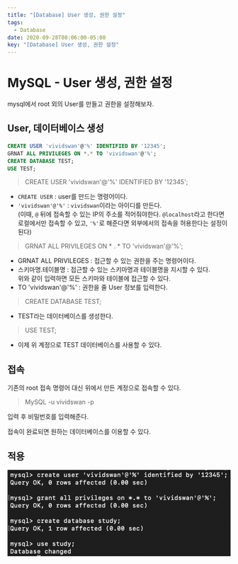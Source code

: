 ```yaml
---
title: "[Database] User 생성, 권한 설정"
tags:
  - Database
date: 2020-09-28T08:06:00-05:00
key: "[Database] User 생성, 권한 설정"
---
```


# MySQL - User 생성, 권한 설정

mysql에서 root 외의 User를 만들고 권한을 설정해보자.
<!--more-->

## User, 데이터베이스 생성

```sql
CREATE USER 'vividswan'@'%' IDENTIFIED BY '12345';
GRNAT ALL PRIVILEGES ON *.* TO 'vividswan'@'%';
CREATE DATABASE TEST;
USE TEST;
```

> CREATE USER 'vividswan'@'%' IDENTIFIED BY '12345';<br>

- `CREATE USER` : user를 만드는 명령어이다.<br>
- `'vividswan'@'%'` : `vividswan`이라는 아이디를 만든다.<br>
(이때, `@` 뒤에 접속할 수 있는 IP의 주소를 적어줘야한다. `@localhost`라고 한다면 로컬에서만 접속할 수 있고, `'%'`로 해준다면 외부에서의 접속을 허용한다는 설정이 된다)<br>

> GRNAT ALL PRIVILEGES ON * . * TO 'vividswan'@'%';

- GRNAT ALL PRIVILEGES : 접근할 수 있는 권한을 주는 명령어이다.<br>
- 스키마명.테이블명 : 접근할 수 있는 스키마명과 테이블명을 지시할 수 있다.<br> 위와 같이 입력하면 모든 스키마와 테이블에 접근할 수 있다.<br>
- TO 'vividswan'@'%' : 권한을 줄 User 정보를 입력한다.<br>

> CREATE DATABASE TEST;

- TEST라는 데이터베이스를 생성한다.

> USE TEST;

- 이제 위 계정으로 TEST 데이터베이스를 사용할 수 있다.<br>

## 접속

기존의 root 접속 명령어 대신 위에서 만든 계정으로 접속할 수 있다.<br>

> MySQL -u vividswan -p

입력 후 비밀번호를 입력해준다.<br>

접속이 완료되면 원하는 데이터베이스를 이용할 수 있다.<br>

## 적용

![1](/assets/images/200928-1.png)<br>